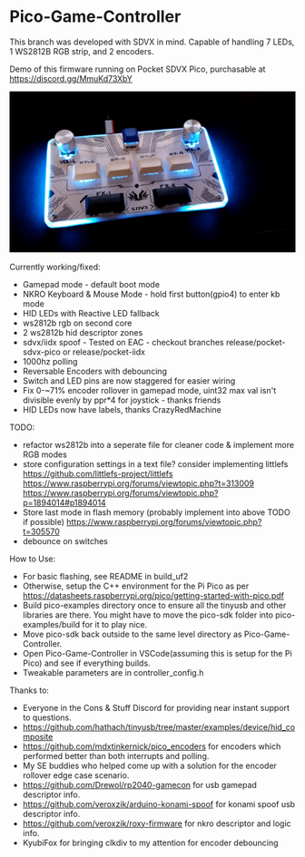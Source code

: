# Pico-Game-Controller

This branch was developed with SDVX in mind. Capable of handling 7 LEDs, 1 WS2812B RGB strip, and 2 encoders.

Demo of this firmware running on Pocket SDVX Pico, purchasable at https://discord.gg/MmuKd73XbY

![Pocket SDVX Pico](demo.gif)

Currently working/fixed:

- Gamepad mode - default boot mode
- NKRO Keyboard & Mouse Mode - hold first button(gpio4) to enter kb mode
- HID LEDs with Reactive LED fallback
- ws2812b rgb on second core
- 2 ws2812b hid descriptor zones
- sdvx/iidx spoof - Tested on EAC - checkout branches release/pocket-sdvx-pico or release/pocket-iidx
- 1000hz polling
- Reversable Encoders with debouncing
- Switch and LED pins are now staggered for easier wiring
- Fix 0-~71% encoder rollover in gamepad mode, uint32 max val isn't divisible evenly by ppr\*4 for joystick - thanks friends
- HID LEDs now have labels, thanks CrazyRedMachine

TODO:

- refactor ws2812b into a seperate file for cleaner code & implement more RGB modes
- store configuration settings in a text file? consider implementing littlefs https://github.com/littlefs-project/littlefs https://www.raspberrypi.org/forums/viewtopic.php?t=313009 https://www.raspberrypi.org/forums/viewtopic.php?p=1894014#p1894014
- Store last mode in flash memory (probably implement into above TODO if possible) https://www.raspberrypi.org/forums/viewtopic.php?t=305570
- debounce on switches

How to Use:

- For basic flashing, see README in build_uf2
- Otherwise, setup the C++ environment for the Pi Pico as per https://datasheets.raspberrypi.org/pico/getting-started-with-pico.pdf
- Build pico-examples directory once to ensure all the tinyusb and other libraries are there. You might have to move the pico-sdk folder into pico-examples/build for it to play nice.
- Move pico-sdk back outside to the same level directory as Pico-Game-Controller.
- Open Pico-Game-Controller in VSCode(assuming this is setup for the Pi Pico) and see if everything builds.
- Tweakable parameters are in controller_config.h

Thanks to:

- Everyone in the Cons & Stuff Discord for providing near instant support to questions.
- https://github.com/hathach/tinyusb/tree/master/examples/device/hid_composite
- https://github.com/mdxtinkernick/pico_encoders for encoders which performed better than both interrupts and polling.
- My SE buddies who helped come up with a solution for the encoder rollover edge case scenario.
- https://github.com/Drewol/rp2040-gamecon for usb gamepad descriptor info.
- https://github.com/veroxzik/arduino-konami-spoof for konami spoof usb descriptor info.
- https://github.com/veroxzik/roxy-firmware for nkro descriptor and logic info.
- KyubiFox for bringing clkdiv to my attention for encoder debouncing
